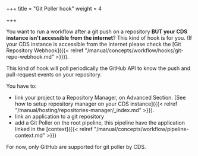 +++
title = "Git Poller hook"
weight = 4

+++

You want to run a workflow after a git push on a repository **BUT your CDS instance isn't accessible from the internet**? This kind of hook is for you. (If your CDS instance is accessible from the internet please check the [Git Repository Webhook]({{< relref "/manual/concepts/workflow/hooks/git-repo-webhook.md" >}})).

This kind of hook will poll periodically the GitHub API to know the push and pull-request events on your repository.

You have to:

* link your project to a Repository Manager, on Advanced Section. [See how to setup repository manager on your CDS instance]({{< relref "/manual/hosting/repositories-manager/_index.md" >}}).
* link an application to a git repository
* add a Git Poller on the root pipeline, this pipeline have the application linked in the [context]({{< relref "/manual/concepts/workflow/pipeline-context.md" >}})

For now, only GitHub are supported for git poller by CDS.
